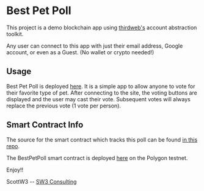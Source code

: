 # Best Pet Poll

This project is a demo blockchain app using [thirdweb's](https://thirdweb.com/) account abstraction toolkit.

Any user can connect to this app with just their email address, Google account, or even as a Guest. (No wallet or crypto needed!)

## Usage
Best Pet Poll is deployed [here](https://cold-river-9444.on.fleek.co/). It is a simple app to allow anyone to vote for their favorite type of pet. After connecting to the site, the voting buttons are displayed and the user may cast their vote. Subsequent votes will always replace the previous vote (1 vote per person).

## Smart Contract Info
The source for the smart contract which tracks this poll can be found [in this repo](https://github.com/sw-3/aa-test-contracts).

The BestPetPoll smart contract is deployed [here](https://mumbai.polygonscan.com/address/0xf6B35b22C9dB8caD52e537012AB569E71CB3e532) on the Polygon testnet.

Enjoy!!

ScottW3 -- [SW3 Consulting](https://sw3.tech)
